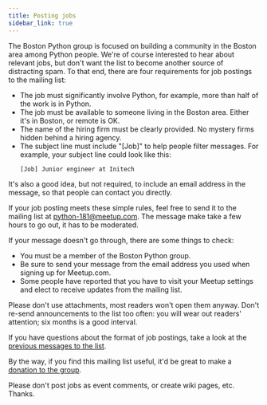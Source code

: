 ```yaml
---
title: Posting jobs
sidebar_link: true
---
```


The Boston Python group is focused on building a community in the Boston area among Python people. We're of course interested to hear about relevant jobs, but don't want the list to become another source of distracting spam. To that end, there are four requirements for job postings to the mailing list:

- The job must significantly involve Python, for example, more than half of the work is in Python.
- The job must be available to someone living in the Boston area. Either it's in Boston, or remote is OK.
- The name of the hiring firm must be clearly provided. No mystery firms hidden behind a hiring agency.
- The subject line must include "[Job]" to help people filter messages. For example, your subject line could look like this:
  ```
  [Job] Junior engineer at Initech
  ```

It's also a good idea, but not required, to include an email address in the message, so that people can contact you directly.

If your job posting meets these simple rules, feel free to send it to the mailing list at [python-181@meetup.com][email]. The message make take a few hours to go out, it has to be moderated.

If your message doesn't go through, there are some things to check:

- You must be a member of the Boston Python group.
- Be sure to send your message from the email address you used when signing up for Meetup.com.
- Some people have reported that you have to visit your Meetup settings and elect to receive updates from the mailing list.

Please don't use attachments, most readers won't open them anyway. Don't re-send announcements to the list too often: you will wear out readers' attention; six months is a good interval.

If you have questions about the format of job postings, take a look at the [previous messages to the list][message-archive].

By the way, if you find this mailing list useful, it'd be great to make a [donation to the group][donate].

Please don't post jobs as event comments, or create wiki pages, etc. Thanks.


[email]: mailto:python-181@meetup.com
[message-archive]: https://www.meetup.com/bostonpython/messages/archive/
[donate]: http://donate.bostonpython.com/
